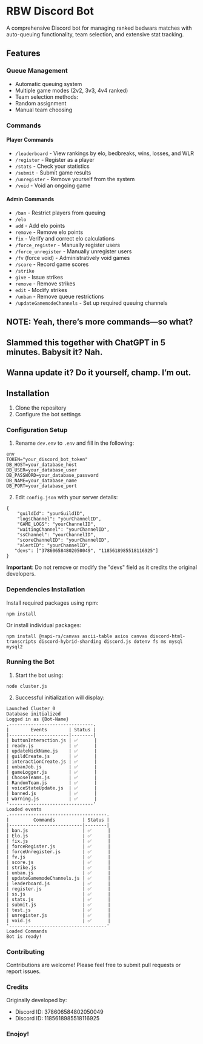 # RBW Discord Bot

A comprehensive Discord bot for managing ranked bedwars matches with auto-queuing functionality, team selection, and extensive stat tracking.

## Features

### Queue Management
- Automatic queuing system 
- Multiple game modes (2v2, 3v3, 4v4 ranked)
- Team selection methods:
 - Random assignment
 - Manual team choosing

### Commands

#### Player Commands
- `/leaderboard` - View rankings by elo, bedbreaks, wins, losses, and WLR
- `/register` - Register as a player
- `/stats` - Check your statistics 
- `/submit` - Submit game results
- `/unregister` - Remove yourself from the system
- `/void` - Void an ongoing game

#### Admin Commands
- `/ban` - Restrict players from queuing
- `/elo`
 - `add` - Add elo points
 - `remove` - Remove elo points
 - `fix` - Verify and correct elo calculations
- `/force_register` - Manually register users
- `/force_unregister` - Manually unregister users
- `/fv` (force void) - Administratively void games
- `/score` - Record game scores
- `/strike`
 - `give` - Issue strikes
 - `remove` - Remove strikes
 - `edit` - Modify strikes
- `/unban` - Remove queue restrictions
- `/updateGamemodeChannels` - Set up required queuing channels

## NOTE: Yeah, there’s more commands—so what?  
## Slammed this together with ChatGPT in 5 minutes. Babysit it? Nah.  
## Wanna update it? Do it yourself, champ. I’m out.  

## Installation

1. Clone the repository
2. Configure the bot settings

### Configuration Setup

1. Rename `dev.env` to `.env` and fill in the following:
```
env
TOKEN="your_discord_bot_token"
DB_HOST=your_database_host
DB_USER=your_database_user
DB_PASSWORD=your_database_password
DB_NAME=your_database_name
DB_PORT=your_database_port
```

2. Edit `config.json` with your server details:
```
{
    "guildId": "yourGuildID",
    "logsChannel": "yourChannelID", 
    "GAME_LOGS": "yourChannelID",
    "waitingChannel": "yourChannelID",
    "ssChannel": "yourChannelID",
    "scoreChannelID": "yourChannelID",
    "alertID": "yourChannelID",
   "devs": ["378606584802050049", "1185618985518116925"]
}
```

**Important**: Do not remove or modify the "devs" field as it credits the original developers.

### Dependencies Installation

Install required packages using npm:

`npm install`

Or install individual packages:

`npm install @napi-rs/canvas ascii-table axios canvas discord-html-transcripts discord-hybrid-sharding discord.js dotenv fs ms mysql mysql2`

### Running the Bot

1. Start the bot using:

`node cluster.js`

2. Successful initialization will display:

```
Launched Cluster 0
Database initialized
Logged in as {Bot-Name}
.-------------------------------.
|        Events        | Status |
|----------------------|--------|
| buttonInteraction.js | ✅      |
| ready.js             | ✅      |
| updateNickName.js    | ✅      |
| guildCreate.js       | ✅      |
| interactionCreate.js | ✅      |
| unbanJob.js          | ✅      |
| gameLogger.js        | ✅      |
| ChooseTeams.js       | ✅      |
| RandomTeam.js        | ✅      |
| voiceStateUpdate.js  | ✅      |
| banned.js            | ✅      |
| warning.js           | ✅      |
'-------------------------------'
Loaded events
.------------------------------------.
|         Commands          | Status |
|---------------------------|--------|
| ban.js                    | ✅      |
| Elo.js                    | ✅      |
| fix.js                    | ✅      |
| forceRegister.js          | ✅      |
| forceUnregister.js        | ✅      |
| fv.js                     | ✅      |
| score.js                  | ✅      |
| strike.js                 | ✅      |
| unban.js                  | ✅      |
| updateGamemodeChannels.js | ✅      |
| leaderboard.js            | ✅      |
| register.js               | ✅      |
| ss.js                     | ✅      |
| stats.js                  | ✅      |
| submit.js                 | ✅      |
| test.js                   | ✅      |
| unregister.js             | ✅      |
| void.js                   | ✅      |
'------------------------------------'
Loaded Commands
Bot is ready!
```

### Contributing
Contributions are welcome! Please feel free to submit pull requests or report issues.

### Credits

Originally developed by:

- Discord ID: 378606584802050049
- Discord ID: 1185618985518116925

### Enojoy!
